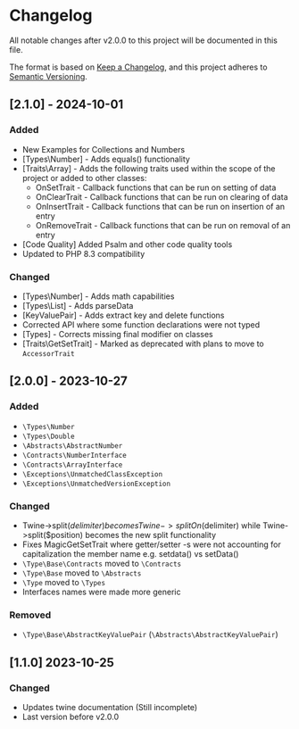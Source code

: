 # Changelog

All notable changes after v2.0.0 to this project will be documented in this file.

The format is based on [Keep a Changelog](https://keepachangelog.com/en/1.1.0/),
and this project adheres to [Semantic Versioning](https://semver.org/spec/v2.0.0.html).

## [2.1.0] - 2024-10-01

### Added

 * New Examples for Collections and Numbers
 * [Types\Number] - Adds equals() functionality
 * [Traits\Array] - Adds the following traits used within the scope of the project or added to other classes:
   * OnSetTrait - Callback functions that can be run on setting of data
   * OnClearTrait - Callback functions that can be run on clearing of data
   * OnInsertTrait - Callback functions that can be run on insertion of an entry
   * OnRemoveTrait - Callback functions that can be run on removal of an entry
 * [Code Quality] Added Psalm and other code quality tools
 * Updated to PHP 8.3 compatibility 

### Changed

 * [Types\Number] - Adds math capabilities 
 * [Types\List] - Adds parseData
 * [KeyValuePair] - Adds extract key and delete functions
 * Corrected API where some function declarations were not typed
 * [Types] - Corrects missing final modifier on classes
 * [Traits\GetSetTrait] - Marked as deprecated with plans to move to `AccessorTrait`

## [2.0.0] - 2023-10-27

### Added

 * `\Types\Number`
 * `\Types\Double`
 * `\Abstracts\AbstractNumber`
 * `\Contracts\NumberInterface`
 * `\Contracts\ArrayInterface`
 * `\Exceptions\UnmatchedClassException`
 * `\Exceptions\UnmatchedVersionException`

### Changed

 * Twine->split($delimiter) becomes Twine->splitOn($delimiter) while Twine->split($position) becomes the new split functionality
 * Fixes MagicGetSetTrait where getter/setter -s were not accounting for capitalization the member name e.g. setdata() vs setData()
 * `\Type\Base\Contracts` moved to `\Contracts`
 * `\Type\Base` moved to `\Abstracts`
 * `\Type` moved to `\Types`
 * Interfaces names were made more generic

### Removed

 * `\Type\Base\AbstractKeyValuePair` (`\Abstracts\AbstractKeyValuePair`)

## [1.1.0] 2023-10-25

### Changed

 * Updates twine documentation (Still incomplete)
 * Last version before v2.0.0